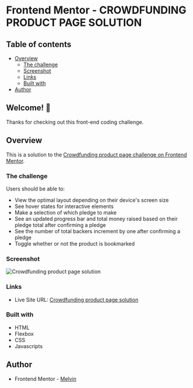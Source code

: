 # Frontend Mentor - CROWDFUNDING PRODUCT PAGE SOLUTION

## Table of contents

-  [Overview](#overview)
   -  [The challenge](#the-challenge)
   -  [Screenshot](#screenshot)
   -  [Links](#links)
   -  [Built with](#built-with)
-  [Author](#author)

## Welcome! 👋

Thanks for checking out this front-end coding challenge.

## Overview

This is a solution to the [Crowdfunding product page challenge on Frontend Mentor](https://www.frontendmentor.io/challenges/crowdfunding-product-page-7uvcZe7ZR).

### The challenge

Users should be able to:

-  View the optimal layout depending on their device's screen size
-  See hover states for interactive elements
-  Make a selection of which pledge to make
-  See an updated progress bar and total money raised based on their pledge total after confirming a pledge
-  See the number of total backers increment by one after confirming a pledge
-  Toggle whether or not the product is bookmarked

### Screenshot

![Crowdfunding product page solution](./design/desktop-design.png)

### Links

-  Live Site URL: [Crowdfunding product page solution](https://boymelvs.github.io/crowdfunding-product-page-main)

### Built with

-  HTML
-  Flexbox
-  CSS
-  Javascripts

## Author

-  Frontend Mentor - [Melvin](https://www.frontendmentor.io/profile/boymelvs)
